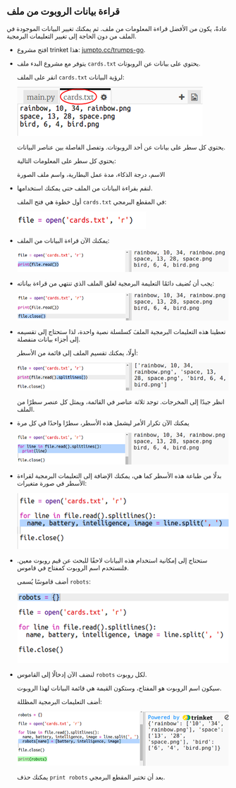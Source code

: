 ## قراءة بيانات الروبوت من ملف

عادةً، يكون من الأفضل قراءة المعلومات من ملف. ثم يمكنك تغيير البيانات الموجودة في الملف من دون الحاجة إلى تغيير التعليمات البرمجية.

+ افتح مشروع trinket هذا: <a href="http://jumpto.cc/trumps-go" target="_blank">jumpto.cc/trumps-go</a>.

+ يتوفر مع مشروع البدء ملف `cards.txt` يحتوي على بيانات عن الروبوتات.
    
    انقر على الملف `cards.txt` لرؤية البيانات:
    
    ![لقطة الشاشة](images/robotrumps-cards.png)
    
    يحتوي كل سطر على بيانات عن أحد الروبوتات. وتفصل الفاصلة بين عناصر البيانات.
    
    يحتوي كل سطر على المعلومات التالية:
    
    الاسم، درجة الذكاء، مدة عمل البطارية، واسم ملف الصورة

+ لنقم بقراءة البيانات من الملف حتى يمكنك استخدامها.
    
    أول خطوة هي فتح الملف `cards.txt` في المقطع البرمجي:
    
    ![لقطة الشاشة](images/robotrumps-open.png)

+ يمكنك الآن قراءة البيانات من الملف:
    
    ![لقطة الشاشة](images/robotrumps-read.png)

+ يجب أن تُضيف دائمًا التعليمة البرمجية لغلق الملف الذي تنتهي من قراءة بياناته:
    
    ![لقطة الشاشة](images/robotrumps-close.png)

+ تعطينا هذه التعليمات البرمجية الملفَ كسلسلة نصية واحدة، لذا ستحتاج إلى تقسيمه إلى أجزاء بيانات منفصلة.
    
    أولًا، يمكنك تقسيم الملف إلى قائمة من الأسطر:
    
    ![لقطة الشاشة](images/robotrumps-lines.png)
    
    انظر جيدًا إلى المخرجات. توجد ثلاثة عناصر في القائمة، ويمثل كل عنصر سطرًا من الملف.

+ يمكنك الآن تكرار الأمر ليشمل هذه الأسطر، سطرًا واحدًا في كل مرة
    
    ![لقطة الشاشة](images/robotrumps-loop.png)

+ بدلًا من طباعة هذه الأسطر كما هي، يمكنك الإضافة إلى التعليمات البرمجية لقراءة الأسطر في صورة متغيرات:
    
    ![لقطة الشاشة](images/robotrumps-variables.png)

+ ستحتاج إلى إمكانية استخدام هذه البيانات لاحقًا للبحث عن قيم روبوت معين. فلنستخدم اسم الروبوت كمفتاح في قاموس.
    
    أضف قاموسًا يُسمى `robots`:
    
    ![لقطة الشاشة](images/robotrumps-dict.png)

+ لنضف الآن إدخالًا إلى القاموس `robots` لكل روبوت.
    
    سيكون اسم الروبوت هو المفتاح، وستكون القيمة هي قائمة البيانات لهذا الروبوت.
    
    أضف التعليمات البرمجية المظللة:
    
    ![لقطة الشاشة](images/robotrumps-data.png)
    
    يمكنك حذف `print robots` بعد أن تختبر المقطع البرمجي.